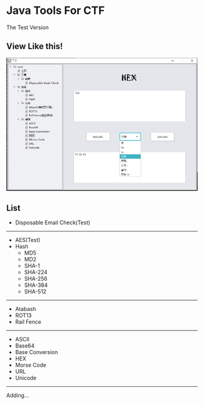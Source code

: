 # Java Tools For CTF

The Test Version

## View Like this!
![1](./image/Introduction.png)

## List
 
- Disposable Email Check(Test)
---
- AES(Test) 
- Hash
  - MD5
  - MD2
  - SHA-1
  - SHA-224
  - SHA-256
  - SHA-384
  - SHA-512
---
- Atabash 
- ROT13
- Rail Fence
---
- ASCII
- Base64
- Base Conversion
- HEX
- Morse Code
- URL
- Unicode
---

Adding...